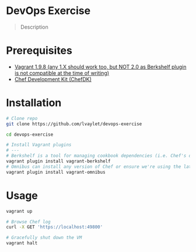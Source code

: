 # DevOps Exercise

> Description

# Prerequisites
- [Vagrant 1.9.8 (any 1.X should work too, but NOT 2.0 as Berkshelf plugin is not compatible at the time of writing)](https://releases.hashicorp.com/vagrant/1.9.8/)
- [Chef Development Kit (ChefDK)](https://downloads.chef.io/chefdk)

# Installation

```bash
# Clone repo
git clone https://github.com/lvaylet/devops-exercise

cd devops-exercise

# Install Vagrant plugins
# ---
# Berkshelf is a tool for managing cookbook dependencies (i.e. Chef's dependency management system).
vagrant plugin install vagrant-berkshelf
# Omnibus can install any version of Chef or ensure we're using the latest one.
vagrant plugin install vagrant-omnibus
```

# Usage

```bash
vagrant up

# Browse Chef log
curl -X GET 'https://localhost:49800'

# Gracefully shut down the VM
vagrant halt
```

